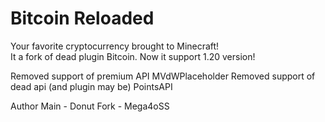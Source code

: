 # Bitcoin Reloaded

Your favorite cryptocurrency brought to Minecraft!    
It a fork of dead plugin Bitcoin.
Now it support 1.20 version!

Removed support of premium API MVdWPlaceholder
Removed support of dead api (and plugin may be) PointsAPI

Author
Main - Donut
Fork - Mega4oSS
